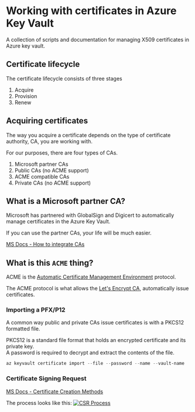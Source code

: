 # Working with certificates in Azure Key Vault

A collection of scripts and documentation for managing X509 certificates in Azure key vault.

## Certificate lifecycle

The certificate lifecycle consists of three stages

1. Acquire
1. Provision
1. Renew

## Acquiring certificates

The way you acquire a certificate depends on the type of certificate authority, CA, you are working with.

For our purposes, there are four types of CAs.

1. Microsoft partner CAs
1. Public CAs (no ACME support)
1. ACME compatible CAs
1. Private CAs (no ACME support)

## What is a Microsoft partner CA?

Microsoft has partnered with GlobalSign and Digicert to automatically manage certificates in the Azure Key Vault.

If you can use the partner CAs, your life will be much easier.

[MS Docs - How to integrate CAs](https://learn.microsoft.com/azure/key-vault/certificates/how-to-integrate-certificate-authority)

## What is this `ACME` thing?

ACME is the [Automatic Certificate Management Environment](https://datatracker.ietf.org/doc/html/rfc8555) protocol.

The ACME protocol is what allows the [Let's Encrypt CA](https://letsencrypt.org/getting-started/), automatically issue certificates.

### Importing a PFX/P12

A common way public and private CAs issue certificates is with a PKCS12 formatted file.

PKCS12 is a standard file format that holds an encrypted certificate and its private key.  
A password is required to decrypt and extract the contents of the file.

```powershell
az keyvault certificate import --file --password --name --vault-name
```

### Certificate Signing Request

[MS Docs - Certificate Creation Methods](https://learn.microsoft.com/en-us/azure/key-vault/certificates/create-certificate)

The process looks like this:
[![CSR Process](https://learn.microsoft.com/en-us/azure/key-vault/media/certificate-authority-1.png)](https://learn.microsoft.com/en-us/azure/key-vault/certificates/create-certificate)

